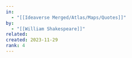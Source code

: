 ```yaml
---
in:
  - "[[Ideaverse Merged/Atlas/Maps/Quotes]]"
by:
  - "[[William Shakespeare]]"
related:
created: 2023-11-29
rank: 4
---
```

 
